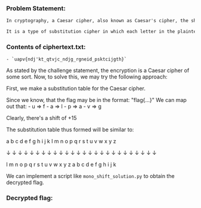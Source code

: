 ### Problem Statement:
```txt
In cryptography, a Caesar cipher, also known as Caesar's cipher, the shift cipher, Caesar's code or Caesar shift, is one of the simplest and most widely known encryption techniques.

It is a type of substitution cipher in which each letter in the plaintext is replaced by a letter some fixed number of positions down the alphabet.
```

### Contents of ciphertext.txt:
	- `uapv{ndj'kt_qtvjc_ndjg_rgneid_psktcijgth}`

As stated by the challenge statement, the encryption is a Caesar cipher of some sort.
Now, to solve this, we may try the following approach:

First, we make a substitution table for the Caesar cipher.

Since we know, that the flag may be in the format: "flag{...}"
We can map out that:
	- u => f
	- a => l
	- p => a
	- v => g

Clearly, there's a shift of +15

The substitution table thus formed will be similar to:


a   b   c   d   e   f   g   h   i   j   k   l   m   n   o   p   q   r   s   t   u   v   w   x   y   z

↓  ↓  ↓  ↓  ↓  ↓  ↓  ↓  ↓  ↓  ↓  ↓  ↓  ↓  ↓  ↓  ↓  ↓  ↓  ↓  ↓  ↓  ↓  ↓  ↓  ↓ 

l   m   n   o   p   q   r   s   t   u   v   w   x   y   z   a   b   c   d   e   f   g   h   i   j   k


We can implement a script like `mono_shift_solution.py` to obtain the decrypted flag.

### Decrypted flag: 

